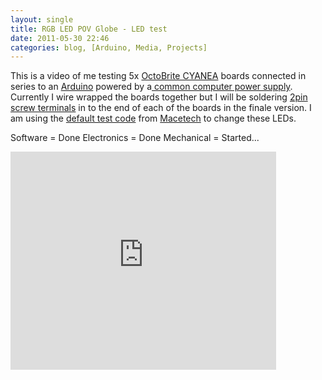 ```yaml
---
layout: single
title: RGB LED POV Globe - LED test
date: 2011-05-30 22:46
categories: blog, [Arduino, Media, Projects]
---
```

This is a video of me testing 5x <a href="http://macetech.com/store/index.php?main_page=product_info&amp;products_id=12">OctoBrite CYANEA</a> boards connected in series to an <a href="http://www.arduino.cc/">Arduino</a> powered by a<a href="http://electronics.stackexchange.com/questions/14757/powering-leds-with-a-computers-power-supply"> common computer power supply</a>. Currently I wire wrapped the boards together but I will be soldering <a href="/public/uploads/2011/05/10pcs-2-Pin-Screw-Terminal-Block-Connector-5mm-Pitch-150x150.jpg">2pin screw terminals</a> in to the end of each of the boards in the finale version. I am using the <a href="http://docs.macetech.com/doku.php/octobrite">default test code</a> from <a href="http://www.macetech.com">Macetech</a> to change these LEDs.

Software = Done
Electronics = Done
Mechanical = Started...

<iframe width="425" height="349" src="http://www.youtube.com/embed/Gr5vzWoasUw" frameborder="0" allowfullscreen></iframe>
